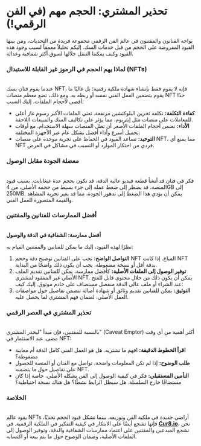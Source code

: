 # تحذير المشتري: الحجم مهم (في الفن الرقمي!)

يواجه الفنانون والمقتنون في عالم الفن الرقمي مجموعة فريدة من التحديات، ومن بينها القيود المفروضة على الحجم من قبل خدمات السك. إليكم تحليلاً معمقاً لسبب وجود هذه القيود وكيف يمكننا التنقل خلالها لسوق أكثر شفافية وعدالة.

### **لماذا يهم الحجم في الرموز غير القابلة للاستبدال (NFTs)**

\
عندما يقوم فنان بسك NFT، فإنه لا يقوم فقط بإنشاء شهادة ملكية رقمية؛ بل غالبًا ما يقوم بتضمين العمل الفني نفسه أو ربطه به. ومع ذلك، تضع معظم منصات NFT حدًا أقصى لأحجام الملفات. إليك السبب:

* **كفاءة التكلفة:** تكلفة تخزين البلوكتشين مرتفعة. تعني الملفات الأكبر رسوم غاز أعلى للمعاملات على منصات مثل إيثريوم، مما يؤثر على تكاليف السك والمبيعات اللاحقة.
* **الأداء:** تضمن أحجام الملفات الأصغر أن تظل المنصات سهلة الاستخدام، مع أوقات تحميل أسرع وأداء أفضل بشكل عام عبر الأجهزة المختلفة.
* **التوحيد:** تساعد القيود في الحفاظ على تجربة موحدة على منصات NFT، مما يمنع أي NFT فردي من احتكار الموارد أو التسبب في مشاكل في العرض.

### **معضلة الجودة مقابل الوصول**

\
فكر في فنان قد أنشأ قطعة فيديو عالية الدقة، قد تكون بحجم عدة غيغابايت. بسبب قيود المنصة، قد يضطر إلى ضغط عمله إلى جزء بسيط من حجمه الأصلي، من 4GB إلى 250MB. يمكن أن يؤدي هذا الضغط إلى تدهور الجودة، مما قد يغير تجربة المشاهد والقيمة المتصورة للعمل الفني.

### أفضل الممارسات للفنانين والمقتنين <a href="#ember55" id="ember55"></a>

\
**أفضل ممارسة: الشفافية في الدقة والوصول**

نظرًا لهذه القيود، إليك ما يمكن للفنانين والمقتنين القيام به:

1. **التواصل الواضح:** يجب على الفنانين توضيح دقة وحجم NFT المباع. إذا كانت NFT بدقة أقل أو نسخة مضغوطة، يجب أن يكون ذلك واضحًا من البداية.
2. **توفير الوصول إلى الملفات الأصلية:** كأفضل ممارسة، يمكن للفنانين تقديم الملف الأصلي غير المفقود لمشتري NFT. يمكن أن يكون ذلك من خلال محتوى قابل للفتح عند الشراء أو ملف عالي الدقة منفصل مستضاف على خادم موثوق. إليك كيف:
3. **التوثيق:** يمكن للفنانين تقديم وثائق أو شهادة أصالة تتضمن تفاصيل حول مواصفات العمل الأصلي، لضمان فهم المشتري لما يحصل عليه.

### **تحذير المشتري في العصر الرقمي**

\
بالنسبة للمقتنين، فإن مبدأ "ليحذر المشتري" (Caveat Emptor) أكثر أهمية من أي وقت مضى. عند الاستثمار في NFT:

* **اقرأ الخطوط الدقيقة:** افهم ما تشتريه. هل هو العمل الفني كامل الدقة أم معاينة مضغوطة؟
* **طلب الوضوح:** إذا لم تكن المعلومات واضحة، تواصل مع الفنان أو المنصة للحصول على تفاصيل حول ما يتضمنه NFT.
* **التأمين المستقبلي:** فكر في كيفية الوصول إلى الفن بشكله الأصلي، خاصة إذا كان مستضافًا خارج السلسلة. هل سيظل الرابط نشطًا؟ هل هناك نسخة احتياطية؟

### **الخلاصة**

\
يقود عالم NFTs أراضي جديدة في ملكية الفن وتوزيعه. بينما تشكل قيود الحجم تحديًا، فإنها تشجع أيضًا على الابتكار في كيفية التفكير في الملكية الرقمية. في [**Cur8.io**](http://cur8.io/)، نحن نشجع المبدعين والمقتنين على اعتماد ممارسات الشفافية والدقة، وتوفير الوصول إلى الملفات الأصلية، وضمان الوضوح حول ما يتم بيعه أو اكتسابه.